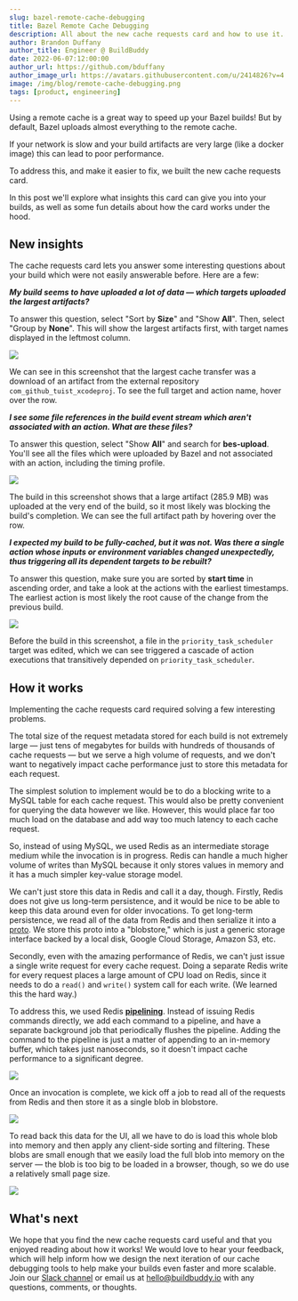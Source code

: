 ```yaml
---
slug: bazel-remote-cache-debugging
title: Bazel Remote Cache Debugging
description: All about the new cache requests card and how to use it.
author: Brandon Duffany
author_title: Engineer @ BuildBuddy
date: 2022-06-07:12:00:00
author_url: https://github.com/bduffany
author_image_url: https://avatars.githubusercontent.com/u/2414826?v=4
image: /img/blog/remote-cache-debugging.png
tags: [product, engineering]
---
```


Using a remote cache is a great way to speed up your Bazel builds! But by
default, Bazel uploads almost everything to the remote cache.

If your network is slow and your build artifacts are very large (like a
docker image) this can lead to poor performance.

To address this, and make it easier to fix, we built the new cache
requests card.

In this post we'll explore what insights this card can give you into your
builds, as well as some fun details about how the card works under the
hood.

<!-- truncate -->

## New insights

The cache requests card lets you answer some interesting questions about
your build which were not easily answerable before. Here are a few:

_**My build seems to have uploaded a lot of data &mdash; which targets
uploaded the largest artifacts?**_

To answer this question, select "Sort by **Size**" and "Show **All**".
Then, select "Group by **None**". This will show the largest artifacts
first, with target names displayed in the leftmost column.

![](/img/blog/cache-requests-card.png)

We can see in this screenshot that the largest cache transfer was a
download of an artifact from the external repository
`com_github_tuist_xcodeproj`. To see the full target and action name,
hover over the row.

_**I see some file references in the build event stream which aren't
associated with an action. What are these files?**_

To answer this question, select "Show **All**" and search for
**bes-upload**. You'll see all the files which were uploaded by Bazel
and not associated with an action, including the timing profile.

![](/img/blog/cache-requests-card-bes-upload.png)

The build in this screenshot shows that a large artifact (285.9 MB) was
uploaded at the very end of the build, so it most likely was blocking the
build's completion. We can see the full artifact path by hovering over the
row.

_**I expected my build to be fully-cached, but it was not. Was there a
single action whose inputs or environment variables changed unexpectedly,
thus triggering all its dependent targets to be rebuilt?**_

To answer this question, make sure you are sorted by **start time** in
ascending order, and take a look at the actions with the earliest
timestamps. The earliest action is most likely the root cause of the
change from the previous build.

![](/img/blog/cache-requests-card-incremental-rebuild.png)

Before the build in this screenshot, a file in the
`priority_task_scheduler` target was edited, which we can see triggered a
cascade of action executions that transitively depended on
`priority_task_scheduler`.

## How it works

Implementing the cache requests card required solving a few interesting
problems.

The total size of the request metadata stored for each build is not
extremely large &mdash; just tens of megabytes for builds with hundreds of
thousands of cache requests &mdash; but we serve a high volume of
requests, and we don't want to negatively impact cache performance just to
store this metadata for each request.

The simplest solution to implement would be to do a blocking write to a
MySQL table for each cache request. This would also be pretty convenient
for querying the data however we like. However, this would place far too
much load on the database and add way too much latency to each cache
request.

So, instead of using MySQL, we used Redis as an intermediate storage
medium while the invocation is in progress. Redis can handle a much higher
volume of writes than MySQL because it only stores values in memory and it
has a much simpler key-value storage model.

We can't just store this data in Redis and call it a day, though. Firstly,
Redis does not give us long-term persistence, and it would be nice to be
able to keep this data around even for older invocations. To get long-term
persistence, we read all of the data from Redis and then serialize it into
a [proto](https://developers.google.com/protocol-buffers). We store this
proto into a "blobstore," which is just a generic storage interface backed
by a local disk, Google Cloud Storage, Amazon S3, etc.

Secondly, even with the amazing performance of Redis, we can't just issue
a single write request for every cache request. Doing a separate Redis
write for every request places a large amount of CPU load on Redis, since
it needs to do a `read()` and `write()` system call for each write.
(We learned this the hard way.)

To address this, we used Redis
[**pipelining**](https://redis.io/docs/manual/pipelining/). Instead of
issuing Redis commands directly, we add each command to a pipeline, and
have a separate background job that periodically flushes the pipeline.
Adding the command to the pipeline is just a matter of appending to an
in-memory buffer, which takes just nanoseconds, so it doesn't impact cache
performance to a significant degree.

![](/img/blog/cache-requests-design-1.png)

Once an invocation is complete, we kick off a job to read all of the
requests from Redis and then store it as a single blob in blobstore.

![](/img/blog/cache-requests-design-2.png)

To read back this data for the UI, all we have to do is load this whole
blob into memory and then apply any client-side sorting and filtering.
These blobs are small enough that we easily load the full blob into memory
on the server &mdash; the blob is too big to be loaded in a browser,
though, so we do use a relatively small page size.

![](/img/blog/cache-requests-design-3.png)

## What's next

We hope that you find the new cache requests card useful and that you
enjoyed reading about how it works! We would love to hear your feedback,
which will help inform how we design the next iteration of our cache
debugging tools to help make your builds even faster and more scalable.
Join our [Slack channel](https://community.buildbuddy.io) or email us at
<hello@buildbuddy.io> with any questions, comments, or thoughts.
